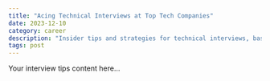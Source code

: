 ```yaml
---
title: "Acing Technical Interviews at Top Tech Companies"
date: 2023-12-10
category: career
description: "Insider tips and strategies for technical interviews, based on real experience conducting interviews at FAANG companies."
tags: post
---
```


Your interview tips content here...
